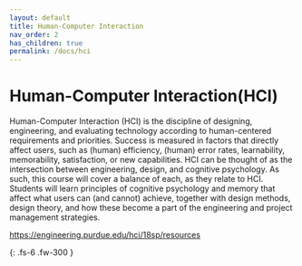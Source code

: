 ```yaml
---
layout: default
title: Human-Computer Interaction
nav_order: 2
has_children: true
permalink: /docs/hci
---
```


# Human-Computer Interaction(HCI)

Human-Computer Interaction (HCI) is the discipline of designing, engineering, and evaluating technology according to human-centered requirements and priorities. Success is measured in factors that directly affect users, such as (human) efficiency, (human) error rates, learnability, memorability, satisfaction, or new capabilities. HCI can be thought of as the intersection between engineering, design, and cognitive psychology. As such, this course will cover a balance of each, as they relate to HCI. Students will learn principles of cognitive psychology and memory that affect what users can (and cannot) achieve, together with design methods, design theory, and how these become a part of the engineering and project management strategies.

https://engineering.purdue.edu/hci/18sp/resources

{: .fs-6 .fw-300 }
